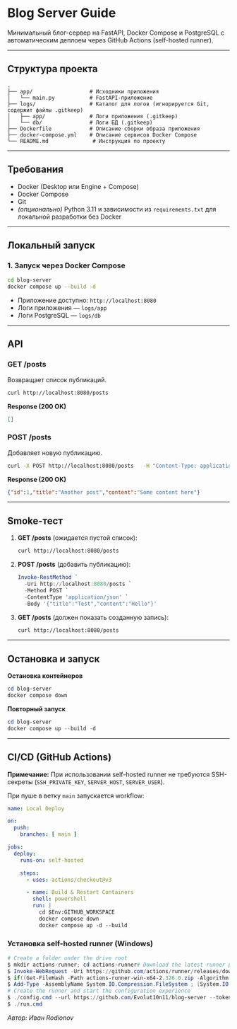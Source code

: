 # Blog Server Guide

Минимальный блог-сервер на FastAPI, Docker Compose и PostgreSQL с автоматическим деплоем через GitHub Actions (self-hosted runner).

---

## Структура проекта

```
.
├── app/                  # Исходники приложения
│   └── main.py           # FastAPI-приложение
├── logs/                 # Каталог для логов (игнорируется Git, содержит файлы .gitkeep)
│   ├── app/              # Логи приложения (.gitkeep)
│   └── db/               # Логи БД (.gitkeep)
├── Dockerfile            # Описание сборки образа приложения
├── docker-compose.yml    # Описание сервисов Docker Compose
└── README.md              # Инструкция по проекту
```

---

## Требования

- Docker (Desktop или Engine + Compose)  
- Docker Compose  
- Git  
- *(опционально)* Python 3.11 и зависимости из `requirements.txt` для локальной разработки без Docker

---

## Локальный запуск


### 1. Запуск через Docker Compose

```bash
cd blog-server
docker compose up --build -d
```

- Приложение доступно: `http://localhost:8080`  
- Логи приложения — `logs/app`  
- Логи PostgreSQL — `logs/db`

---

## API

### GET /posts

Возвращает список публикаций.

```bash
curl http://localhost:8080/posts
```

**Response (200 OK)**

```json
[]
```

### POST /posts

Добавляет новую публикацию.

```bash
curl -X POST http://localhost:8080/posts   -H "Content-Type: application/json"   -d '{"title":"Another post","content":"Some content here"}'
```

**Response (200 OK)**

```json
{"id":1,"title":"Another post","content":"Some content here"}
```

---

## Smoke-тест

1. **GET /posts** (ожидается пустой список):
   ```bash
   curl http://localhost:8080/posts
   ```
2. **POST /posts** (добавить публикацию):
   ```powershell
   Invoke-RestMethod `
     -Uri http://localhost:8080/posts `
     -Method POST `
     -ContentType 'application/json' `
     -Body '{"title":"Test","content":"Hello"}'
   ```
3. **GET /posts** (должен показать созданную запись):
   ```bash
   curl http://localhost:8080/posts
   ```

---

## Остановка и запуск

**Остановка контейнеров**  
```powershell
cd blog-server
docker compose down
```

**Повторный запуск**  
```powershell
cd blog-server
docker compose up --build -d
```

---

## CI/CD (GitHub Actions)

**Примечание:** При использовании self-hosted runner не требуются SSH-секреты (`SSH_PRIVATE_KEY`, `SERVER_HOST`, `SERVER_USER`).

При пуше в ветку `main` запускается workflow:

```yaml
name: Local Deploy

on:
  push:
    branches: [ main ]

jobs:
  deploy:
    runs-on: self-hosted

    steps:
      - uses: actions/checkout@v3

      - name: Build & Restart Containers
        shell: powershell
        run: |
          cd $Env:GITHUB_WORKSPACE
          docker compose down
          docker compose up -d --build
```

### Установка self-hosted runner (Windows)

```powershell
# Create a folder under the drive root
$ mkdir actions-runner; cd actions-runner# Download the latest runner package
$ Invoke-WebRequest -Uri https://github.com/actions/runner/releases/download/v2.326.0/actions-runner-win-x64-2.326.0.zip -OutFile actions-runner-win-x64-2.326.0.zip# Optional: Validate the hash
$ if((Get-FileHash -Path actions-runner-win-x64-2.326.0.zip -Algorithm SHA256).Hash.ToUpper() -ne '539d48815f8ecda6903755025d5b578f919a32692b731d85a9a24419fe4dbd9e'.ToUpper()){ throw 'Computed checksum did not match' }# Extract the installer
$ Add-Type -AssemblyName System.IO.Compression.FileSystem ; [System.IO.Compression.ZipFile]::ExtractToDirectory("$PWD/actions-runner-win-x64-2.326.0.zip", "$PWD")
# Create the runner and start the configuration experience
$ ./config.cmd --url https://github.com/Evolut10n11/blog-server --token AOEE763BWKF7ZXG6DRAWUG3IQQZQO# Run it!
$ ./run.cmd
```

_Автор: Иван Rodionov_
